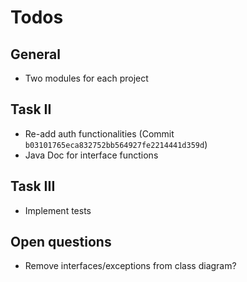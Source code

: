 # Todos

## General

- Two modules for each project

## Task II

- Re-add auth functionalities (Commit `b03101765eca832752bb564927fe2214441d359d`)
- Java Doc for interface functions

## Task III

- Implement tests

## Open questions

- Remove interfaces/exceptions from class diagram?
